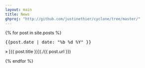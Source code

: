 ```yaml
---
layout: main
title: News
ghproj: "http://github.com/justinethier/cyclone/tree/master/"
---
```


{% for post in site.posts %}
  <pre>{{post.date | date: "%b %d %Y" }}</pre>
  »
  [{{ post.title }}](./{{ post.url }})

{% endfor %}

